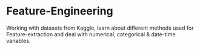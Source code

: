 # Feature-Engineering
Working with datasets from Kaggle, learn about different methods used for Feature-extraction and 
deal with numerical, categorical & date-time variables. 
